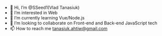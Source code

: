 - 👋 Hi, I’m @SSeed1(Vlad Tanasiuk)
- 👀 I’m interested in Web
- 🌱 I’m currently learning Vue/Node.js
- 💞️ I’m looking to collaborate on Front-end and Back-end JavaScript tech
- 📫 How to reach me tanasiuk.ahtiw@gmail.com

<!---
SSeed1/SSeed1 is a ✨ special ✨ repository because its `README.md` (this file) appears on your GitHub profile.
You can click the Preview link to take a look at your changes.
--->
